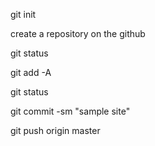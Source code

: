 git init

create a repository on the github

git status

git add -A

git status  

git commit -sm "sample site"

git push origin master 